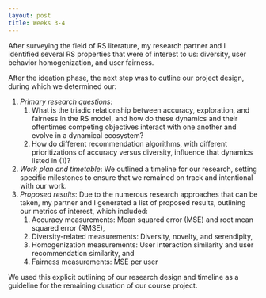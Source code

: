 ```yaml
---
layout: post
title: Weeks 3-4
---
```


After surveying the field of RS literature, my research partner and I identified several RS properties that were of interest to us: diversity, user behavior homogenization, and user fairness. 

After the ideation phase, the next step was to outline our project design, during which we determined our:
1. *Primary research questions*: 
   1. What is the triadic relationship between accuracy, exploration, and fairness in the RS model, and how do these dynamics and their oftentimes competing objectives interact with one another and evolve in a dynamical ecosystem?
   2. How do different recommendation algorithms, with different prioritizations of accuracy versus diversity, influence that dynamics listed in (1)?
2. *Work plan and timetable*: We outlined a timeline for our research, setting specific milestones to ensure that we remained on track and intentional with our work.
3. *Proposed results*: Due to the numerous research approaches that can be taken, my partner and I generated a list of proposed results, outlining our metrics of interest, which included:
   1. Accuracy measurements: Mean squared error (MSE) and root mean squared error (RMSE),
   2. Diversity-related measurements: Diversity, novelty, and serendipity,
   3. Homogenization measurements: User interaction similarity and user recommendation similarity, and 
   4. Fairness measurements: MSE per user

We used this explicit outlining of our research design and timeline as a guideline for the remaining duration of our course project.
